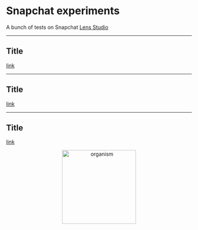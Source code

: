 # Snapchat experiments

A bunch of tests on Snapchat [Lens Studio](https://lensstudio.snapchat.com/)

---

## Title
[link]()

---

## Title
[link]()

---

## Title
[link]()


<p align="center">
  <a href="https://github.com/robin-dela/snapchat-lenses/previews/name.gif">
    <img alt="organism" src="https://github.com/robin-dela/snapchat-lenses/previews/name.gif?raw=true" width="200">
  </a>
</p>
